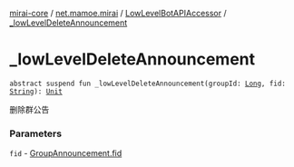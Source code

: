 [mirai-core](../../index.md) / [net.mamoe.mirai](../index.md) / [LowLevelBotAPIAccessor](index.md) / [_lowLevelDeleteAnnouncement](./_low-level-delete-announcement.md)

# _lowLevelDeleteAnnouncement

`abstract suspend fun _lowLevelDeleteAnnouncement(groupId: `[`Long`](https://kotlinlang.org/api/latest/jvm/stdlib/kotlin/-long/index.html)`, fid: `[`String`](https://kotlinlang.org/api/latest/jvm/stdlib/kotlin/-string/index.html)`): `[`Unit`](https://kotlinlang.org/api/latest/jvm/stdlib/kotlin/-unit/index.html)

删除群公告

### Parameters

`fid` - [GroupAnnouncement.fid](../../net.mamoe.mirai.data/-group-announcement/fid.md)